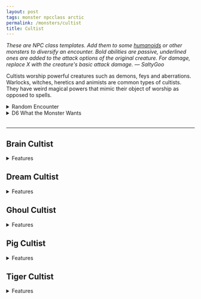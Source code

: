 ```yaml
---
layout: post
tags: monster npcclass arctic
permalink: /monsters/cultist
title: Cultist
---
```


<span class="alchemy"> *These are NPC class templates. Add them to some [humanoids](https://saltygoo.github.io/list/monsters-humanoid) or other monsters to diversify an encounter. Bold abilities are passive, underlined ones are added to the attack options of the original creature. For damage, replace X with the creature's basic attack damage. — SaltyGoo* </span>

Cultists worship powerful creatures such as demons, feys and aberrations. Warlocks, witches, heretics and animists are common types of cultists. They have weird magical powers that mimic their object of worship as opposed to spells.
<br> 

<details markdown="1">
<summary>Random Encounter</summary>
1. **Monster:** 1D4 cultist & 1D10 goons
1. **Lair:** Secret hideout in the basement of a mundane building. <br>	&nbsp; OR <br>	**Omen:** Mad chanting.
1. **Spoor:** A crime scene which has been ritualistically arranged.
1. **Tracks:** Scribbled occult symbols.
1. **Trace:** [rumor] A cult is spreading in the area.
1. **Trace:** Strange holiday celebrations.
</details>

<details markdown="1">
<summary>D6 What the Monster Wants</summary>
## What the Monster Wants

1. More offerings for their patrons.
1. Recruit new members.
1. Get rare materials for an ambitious ritual.
1. Sell occult trinkets to fund their operation.
1. Murder somebody who knows too much.
1. Capture a fugitive ex-member.  
</details>

<br>

---

## Brain Cultist
<details markdown="1">
<summary>Features</summary>

A psychic overlord. Their bloated brain allows them to enslave the minds of the weak.

**Stats:** Has maximum HP and high intelect.

At the end of the round, after everyone has acted, target creature the overmind can see must save or be enthralled by it. All thralls are allowed a save each turn the brain cultist takes damage. If an enthralled creature is adjacent to the brain cultist, it can take one attack in its stead per round.

**Non-Combat Magic**
Scrying

<ins>Command.</ins> Target creature must save or obey a 2-words command from the brain cultist. The command must be achievable in one action.
</details>

## Dream Cultist
<details markdown="1">
<summary>Features</summary>
A trickster. Half-dreaming, half-dream itself. Deeply touched by the fey, or is it drugs?

**Stats:** Is charismatic but absent.

When taking damage, the dream cultist disapear in a puff of colorful smoke, becoming invisible for the rest of the round and teleporting nearby.

**Non-Combat Magic**
Illusionism

<ins>Phantasm.</ins> Target creature takes damage (x) from an imaginary attack if it fails a save.

<ins>Spellcasting.</ins> *Sleep, Faerie Fire.*
</details>

## Ghoul Cultist
<details markdown="1">
<summary>Features</summary>

A leader of ghouls. Some call them ghasts.

**Stats:** Has maximum HP.

All creatures infected with ghoul rabies near the cultist’s act first in initiative order and resist turn undead and cure disease attempts. 

<ins>Festering Touch.</ins> The cultist makes a melee attack (x). On a hit and until washed, all creatures infected with ghoul rabies have advantage one melee attacks against the target and they can smell it from afar.

<ins>Rabid Frenzy.</ins> The cultist makes two melee attacks (x).
</details>

## Pig Cultist
<details markdown="1">
<summary>Features</summary>

A brute. They worship pig demons in unspeakable rituals.

**Stats:** Has maximum HP and can make two attacks per turn.

Each creature adjacent to the cultist at the beginning of its turn must save or be poisoned for 1 turn. A creature is immune to this ability for 24h after a successful save.

<ins>Bloat.</ins> The cultist bloats one of its disciples into a grotesque shape. Provides 1D4 temporary hit points to one creature the cultist can see, but it reduces its speed to slow until they rest.
</details>

## Tiger Cultist
<details markdown="1">
<summary>Features</summary>

*A naked hunter with tattooed stripes, garish jewelry and menacing claws. They worship rakshasas and other evil tiger spirits in cruel rituals.*

**Stats:** Agile.

The tiger cultist is covered in stripes tatooed with unholy darkness which allow the cultist to see in the dark, meld in shadows and pounce 20'.

<ins>Shadow Claws.</ins> The cultist makes two melee attacks (1D4). The attack ignore any damage resistance.
</details>

